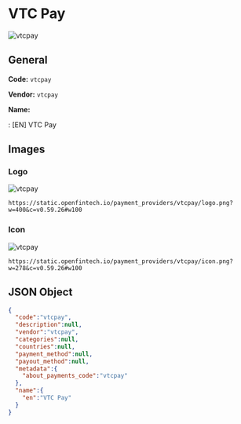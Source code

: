 
# VTC Pay 
![vtcpay](https://static.openfintech.io/payment_providers/vtcpay/logo.png?w=400&c=v0.59.26#w100)  

## General 
 
**Code:** `vtcpay` 
 
**Vendor:** `vtcpay` 
 
**Name:** 
 
:	[EN] VTC Pay 
 

## Images 

### Logo 
 
![vtcpay](https://static.openfintech.io/payment_providers/vtcpay/logo.png?w=400&c=v0.59.26#w100)  

```
https://static.openfintech.io/payment_providers/vtcpay/logo.png?w=400&c=v0.59.26#w100
```  

### Icon 
 
![vtcpay](https://static.openfintech.io/payment_providers/vtcpay/icon.png?w=278&c=v0.59.26#w100)  

```
https://static.openfintech.io/payment_providers/vtcpay/icon.png?w=278&c=v0.59.26#w100
```  

## JSON Object 

```json
{
  "code":"vtcpay",
  "description":null,
  "vendor":"vtcpay",
  "categories":null,
  "countries":null,
  "payment_method":null,
  "payout_method":null,
  "metadata":{
    "about_payments_code":"vtcpay"
  },
  "name":{
    "en":"VTC Pay"
  }
}
```  
